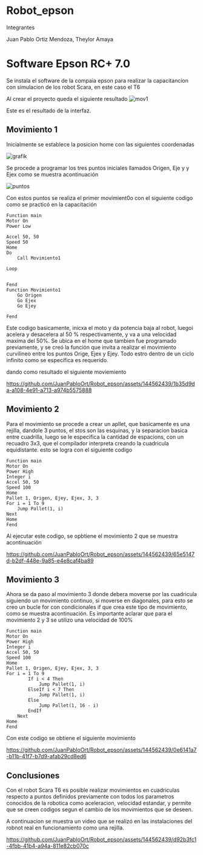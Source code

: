# Robot_epson
Integrantes

Juan Pablo Ortiz Mendoza, Theylor Amaya

# Software Epson RC+ 7.0
 Se instala el software de la compaia epson para realizar la capacitancion con simulacion de los robot Scara, en este caso el T6

 Al crear el proyecto queda el siguiente resultado
 ![mov1](https://github.com/JuanPabloOrt/Robot_epson/assets/144562439/2c7415df-f3c4-42f4-8549-87e7cb1cc289)

 Este es el resultado de la interfaz.
## Movimiento 1
Inicialmente se establece la posicion home con las siguientes coordenadas

![grafik](https://github.com/JuanPabloOrt/Robot_epson/assets/144562439/00adab86-1106-47c1-9bd1-d7768308fcb6)

 Se procede a programar los tres puntos iniciales llamados Origen, Eje y y Ejex como se muestra acontinuación

 ![puntos](https://github.com/JuanPabloOrt/Robot_epson/assets/144562439/c23736ca-a1a7-49f5-b936-a0a0a771f948)

 Con estos puntos se realiza el primer movimient0o con el siguiente codigo como se practicó en la capacitación
```
Function main
Motor On
Power Low

Accel 50, 50
Speed 50
Home
Do
	Call Movimiento1

Loop
	

Fend
Function Movimiento1
	Go Origen
	Go Ejex
	Go Ejey
	
Fend
```
Este codigo basicamente, inicxa el moto y da potencia baja al robot, luegoi acelera y desacelera al 50 % respectivamente, y va a una velocidad maxima del 50%. Se ubica en el home que tambien fue programado previamente, y se creó la función que invita a realizar el movimiento curvilineo entre los puntos Orige, Ejex y Ejey. Todo estro dentro de un ciclo infinito como se especifica es requerido.

dando como resultado el siguiente moviemiento


https://github.com/JuanPabloOrt/Robot_epson/assets/144562439/1b35d9da-a108-4e91-a713-a974b5575888

## Movimiento 2
Para el movimiento se procede a crear un apllet, que basicamente es una rejilla, dandole 3 puntos, el stos son las esquinas, y la separacion basica entre cuadrilla, luego se le especifica la cantidad de espacions, con un recuadro 3x3, que el compilador interpreta creando la cuadricula equidistante.
 esto se logra con el siguiente codigo
```
Function main
Motor On
Power High
Integer i
Accel 50, 50
Speed 100
Home
Pallet 1, Origen, Ejey, Ejex, 3, 3
For i = 1 To 9
	Jump Pallet(1, i)
Next
Home
Fend
```
Al ejecutar este codigo, se opbtiene el movimiento 2 que se muestra acontinuación


https://github.com/JuanPabloOrt/Robot_epson/assets/144562439/65e5147d-b2df-448e-9a85-e4e8caf4ba89

## Movimiento 3

Ahora se da paso al movimiento 3 donde debera moverse por las cuadricula siguiendo un movimiento continuo, si moverse en diagonales, para esto se creo un bucle for con condicionales if que crea este tipo de movimiento, como se muestra acontinuación. Es importante aclarar que para el movimiento 2 y 3 se utilizo una velocidad de 100%

```
Function main
Motor On
Power High
Integer i
Accel 50, 50
Speed 100
Home
Pallet 1, Origen, Ejey, Ejex, 3, 3
For i = 1 To 9
		If i < 4 Then
			Jump Pallet(1, i)
		ElseIf i < 7 Then
			Jump Pallet(1, i)
		Else
			Jump Pallet(1, 16 - i)
		EndIf
	Next
Home
Fend
```

Con este codigo se obtiene el siguiente movimiento

https://github.com/JuanPabloOrt/Robot_epson/assets/144562439/0e6141a7-b11b-41f7-b7d9-afab29cd8ed6

## Conclusiones

Con el robot Scara T6 es posible realizar movimientos en cuadriculas respecto a puntos definidos previamente  con todos los parametros conocidos de la robotica como aceleracion, velocidad estandar, y permite que se creen codigos segun el cambio de los movimientos que se deseen.

A continuacion se muestra un video que se realizó en las instalaciones del robnot real en funcionamiento como una rejilla.






https://github.com/JuanPabloOrt/Robot_epson/assets/144562439/d92b3fc1-4fbb-41b4-a94a-811e82cb070c

